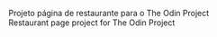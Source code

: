 Projeto página de restaurante para o The Odin Project  
Restaurant page project for The Odin Project  
